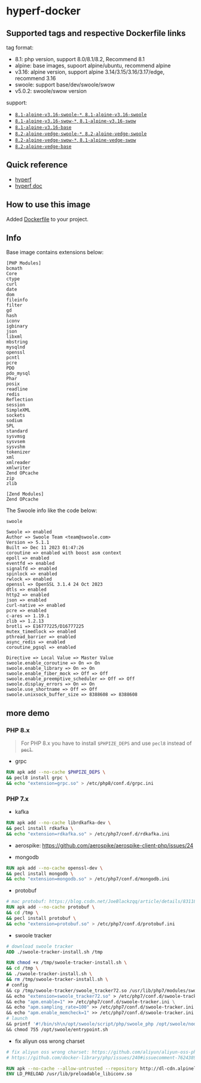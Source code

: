 # hyperf-docker

## Supported tags and respective Dockerfile links

tag format:

- 8.1: php version, support 8.0/8.1/8.2, Recommend 8.1
- alpine: base images, supoort alpine/ubuntu, recommend alpine
- v3.16: alpine version, support alpine 3.14/3.15/3.16/3.17/edge, recommend 3.16
- swoole: support base/dev/swoole/swow
- v5.0.2: swoole/swow version

support:

- [`8.1-alpine-v3.16-swoole-*`, `8.1-alpine-v3.16-swoole`](https://github.com/hyperf/hyperf-docker/blob/master/8.1/alpine/swoole/Dockerfile)
- [`8.1-alpine-v3.16-swow-*`, `8.1-alpine-v3.16-swow`](https://github.com/hyperf/hyperf-docker/blob/master/8.1/alpine/swow/Dockerfile)
- [`8.1-alpine-v3.16-base`](https://github.com/hyperf/hyperf-docker/blob/master/8.1/alpine/base/Dockerfile)
- [`8.2-alpine-vedge-swoole-*`, `8.2-alpine-vedge-swoole`](https://github.com/hyperf/hyperf-docker/blob/master/8.2/alpine/swoole/Dockerfile)
- [`8.2-alpine-vedge-swow-*`, `8.1-alpine-vedge-swow`](https://github.com/hyperf/hyperf-docker/blob/master/8.2/alpine/swow/Dockerfile)
- [`8.2-alpine-vedge-base`](https://github.com/hyperf/hyperf-docker/blob/master/8.2/alpine/base/Dockerfile)

## Quick reference

- [hyperf](https://github.com/hyperf)
- [hyperf doc](https://hyperf.wiki)

## How to use this image

Added [Dockerfile](https://github.com/hyperf/hyperf-docker/blob/master/Dockerfile) to your project.

## Info

Base image contains extensions below:

```
[PHP Modules]
bcmath
Core
ctype
curl
date
dom
fileinfo
filter
gd
hash
iconv
igbinary
json
libxml
mbstring
mysqlnd
openssl
pcntl
pcre
PDO
pdo_mysql
Phar
posix
readline
redis
Reflection
session
SimpleXML
sockets
sodium
SPL
standard
sysvmsg
sysvsem
sysvshm
tokenizer
xml
xmlreader
xmlwriter
Zend OPcache
zip
zlib

[Zend Modules]
Zend OPcache
```

The Swoole info like the code below:

```shell
swoole

Swoole => enabled
Author => Swoole Team <team@swoole.com>
Version => 5.1.1
Built => Dec 11 2023 01:47:26
coroutine => enabled with boost asm context
epoll => enabled
eventfd => enabled
signalfd => enabled
spinlock => enabled
rwlock => enabled
openssl => OpenSSL 3.1.4 24 Oct 2023
dtls => enabled
http2 => enabled
json => enabled
curl-native => enabled
pcre => enabled
c-ares => 1.19.1
zlib => 1.2.13
brotli => E16777225/D16777225
mutex_timedlock => enabled
pthread_barrier => enabled
async_redis => enabled
coroutine_pgsql => enabled

Directive => Local Value => Master Value
swoole.enable_coroutine => On => On
swoole.enable_library => On => On
swoole.enable_fiber_mock => Off => Off
swoole.enable_preemptive_scheduler => Off => Off
swoole.display_errors => On => On
swoole.use_shortname => Off => Off
swoole.unixsock_buffer_size => 8388608 => 8388608
```

## more demo

### PHP 8.x

> For PHP 8.x you have to install `$PHPIZE_DEPS` and use `pecl8` instead of <s>`pecl`</s>.

- grpc

```dockerfile
RUN apk add --no-cache $PHPIZE_DEPS \
&& pecl8 install grpc \
&& echo "extension=grpc.so" > /etc/php8/conf.d/grpc.ini
```

### PHP 7.x

- kafka

```dockerfile
RUN apk add --no-cache librdkafka-dev \
&& pecl install rdkafka \
&& echo "extension=rdkafka.so" > /etc/php7/conf.d/rdkafka.ini
```

- aerospike: https://github.com/aerospike/aerospike-client-php/issues/24

- mongodb

```dockerfile
RUN apk add --no-cache openssl-dev \
&& pecl install mongodb \
&& echo "extension=mongodb.so" > /etc/php7/conf.d/mongodb.ini
```

- protobuf

```dockerfile
# mac protobuf: https://blog.csdn.net/JoeBlackzqq/article/details/83118248
RUN apk add --no-cache protobuf \
&& cd /tmp \
&& pecl install protobuf \
&& echo "extension=protobuf.so" > /etc/php7/conf.d/protobuf.ini
```

- swoole tracker

```dockerfile
# download swoole tracker
ADD ./swoole-tracker-install.sh /tmp

RUN chmod +x /tmp/swoole-tracker-install.sh \
&& cd /tmp \
&& ./swoole-tracker-install.sh \
&& rm /tmp/swoole-tracker-install.sh \
# config
&& cp /tmp/swoole-tracker/swoole_tracker72.so /usr/lib/php7/modules/swoole_tracker72.so \
&& echo "extension=swoole_tracker72.so" > /etc/php7/conf.d/swoole-tracker.ini \
&& echo "apm.enable=1" >> /etc/php7/conf.d/swoole-tracker.ini \
&& echo "apm.sampling_rate=100" >> /etc/php7/conf.d/swoole-tracker.ini \
&& echo "apm.enable_memcheck=1" >> /etc/php7/conf.d/swoole-tracker.ini \
# launch
&& printf '#!/bin/sh\n/opt/swoole/script/php/swoole_php /opt/swoole/node-agent/src/node.php' > /opt/swoole/entrypoint.sh \
&& chmod 755 /opt/swoole/entrypoint.sh
```

- fix aliyun oss wrong charset

```dockerfile
# fix aliyun oss wrong charset: https://github.com/aliyun/aliyun-oss-php-sdk/issues/101
# https://github.com/docker-library/php/issues/240#issuecomment-762438977

RUN apk --no-cache --allow-untrusted --repository http://dl-cdn.alpinelinux.org/alpine/edge/community/ add gnu-libiconv=1.15-r2
ENV LD_PRELOAD /usr/lib/preloadable_libiconv.so
```
